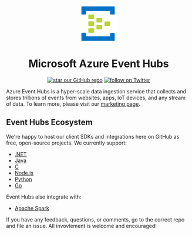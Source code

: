 <p align="center">
  <img src="event-hubs.png" alt="Microsoft Azure Event Hubs" width="100"/>
</p>

<h1 align="center">Microsoft Azure Event Hubs</h1>

<p align="center">
    <a href="https://github.com/Azure/azure-event-hubs">
        <img src="https://img.shields.io/github/stars/badges/shields.svg?style=social&label=Stars"
            alt="star our GitHub repo"></a>
    <a href="https://twitter.com/intent/follow?screen_name=azureeventhubs">
        <img src="https://img.shields.io/twitter/follow/shields_io.svg?style=social&logo=twitter"
            alt="follow on Twitter"></a>
</p>

Azure Event Hubs is a hyper-scale data ingestion service that collects and stores trillions of events from websites, apps, IoT devices, and any stream of data. To learn more, please visit our [marketing page](https://azure.microsoft.com/services/event-hubs/).

## Event Hubs Ecosystem

We're happy to host our client SDKs and integrations here on GitHub as free, open-source projects. We currently support:

* [.NET](https://github.com/azure/azure-event-hubs-dotnet)
* [Java](https://github.com/azure/azure-event-hubs-java)
* [C](https://github.com/azure/azure-event-hubs-c)
* [Node.js](https://github.com/azure/azure-event-hubs-node)
* [Python](https://github.com/azure/azure-event-hubs-python)
* [Go](https://github.com/azure/azure-event-hubs-go)

Event Hubs also integrate with:
* [Apache Spark](https://github.com/Azure/azure-event-hubs-spark)

If you have any feedback, questions, or comments, go to the correct repo and file an issue. All invovlement is welcome and encouraged! 
